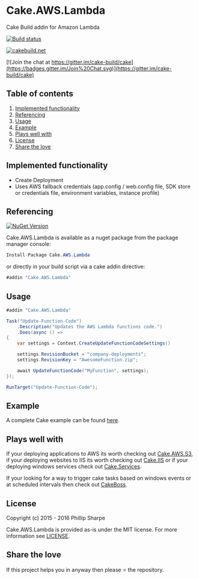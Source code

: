 # Cake.AWS.Lambda
Cake Build addin for Amazon Lambda

[![Build status](https://ci.appveyor.com/api/projects/status/fdmccfihkycqd0lj?svg=true)](https://ci.appveyor.com/project/SharpeRAD/cake-aws-Lambda)

[![cakebuild.net](https://img.shields.io/badge/WWW-cakebuild.net-blue.svg)](http://cakebuild.net/)

[![Join the chat at https://gitter.im/cake-build/cake](https://badges.gitter.im/Join%20Chat.svg)](https://gitter.im/cake-build/cake)



## Table of contents

1. [Implemented functionality](https://github.com/SharpeRAD/Cake.AWS.Lambda#implemented-functionality)
2. [Referencing](https://github.com/SharpeRAD/Cake.AWS.Lambda#referencing)
3. [Usage](https://github.com/SharpeRAD/Cake.AWS.Lambda#usage)
4. [Example](https://github.com/SharpeRAD/Cake.AWS.Lambda#example)
5. [Plays well with](https://github.com/SharpeRAD/Cake.AWS.Lambda#plays-well-with)
6. [License](https://github.com/SharpeRAD/Cake.AWS.Lambda#license)
7. [Share the love](https://github.com/SharpeRAD/Cake.AWS.Lambda#share-the-love)



## Implemented functionality

* Create Deployment
* Uses AWS fallback credentials (app.config / web.config file, SDK store or credentials file, environment variables, instance profile)



## Referencing

[![NuGet Version](http://img.shields.io/nuget/v/Cake.AWS.Lambda.svg?style=flat)](https://www.nuget.org/packages/Cake.AWS.Lambda/)

Cake.AWS.Lambda is available as a nuget package from the package manager console:

```csharp
Install-Package Cake.AWS.Lambda
```

or directly in your build script via a cake addin directive:

```csharp
#addin "Cake.AWS.Lambda"
```



## Usage

```csharp
#addin "Cake.AWS.Lambda"

Task("Update-Function-Code")
    .Description("Updates the AWS Lambda functions code.")
    .Does(async () =>
{
    var settings = Context.CreateUpdateFunctionCodeSettings()

    settings.RevisionBucket = "company-deployments";
    settings.RevisionKey = "AwesomeFunction.zip";

    await UpdateFunctionCode("MyFunction", settings);
});

RunTarget("Update-Function-Code");
```



## Example

A complete Cake example can be found [here](https://github.com/SharpeRAD/Cake.AWS.Lambda/blob/master/test/build.cake).



## Plays well with

If your deploying applications to AWS its worth checking out [Cake.AWS.S3](https://github.com/SharpeRAD/Cake.AWS.CodeDeploy), if your deploying websites to IIS its worth checking out [Cake.IIS](https://github.com/SharpeRAD/Cake.IIS) or if your deploying windows services check out [Cake.Services](https://github.com/SharpeRAD/Cake.Services).

If your looking for a way to trigger cake tasks based on windows events or at scheduled intervals then check out [CakeBoss](https://github.com/SharpeRAD/CakeBoss).



## License

Copyright (c) 2015 - 2016 Phillip Sharpe

Cake.AWS.Lambda is provided as-is under the MIT license. For more information see [LICENSE](https://github.com/SharpeRAD/Cake.AWS.Lambda/blob/master/LICENSE).



## Share the love

If this project helps you in anyway then please :star: the repository.
